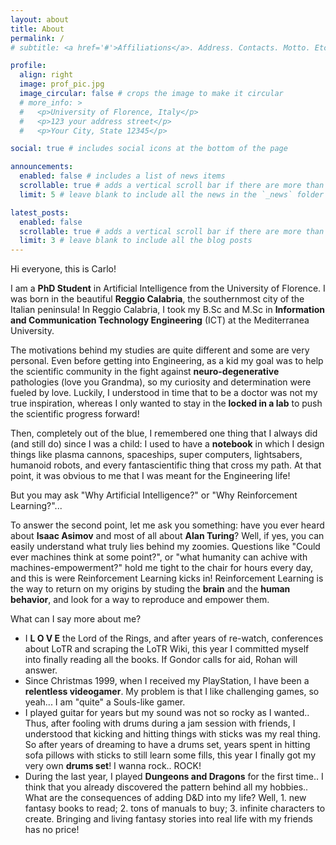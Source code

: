 ```yaml
---
layout: about
title: About
permalink: /
# subtitle: <a href='#'>Affiliations</a>. Address. Contacts. Motto. Etc.

profile:
  align: right
  image: prof_pic.jpg
  image_circular: false # crops the image to make it circular
  # more_info: >
  #   <p>University of Florence, Italy</p>
  #   <p>123 your address street</p>
  #   <p>Your City, State 12345</p>

social: true # includes social icons at the bottom of the page

announcements:
  enabled: false # includes a list of news items
  scrollable: true # adds a vertical scroll bar if there are more than 3 news items
  limit: 5 # leave blank to include all the news in the `_news` folder

latest_posts:
  enabled: false
  scrollable: true # adds a vertical scroll bar if there are more than 3 new posts items
  limit: 3 # leave blank to include all the blog posts
---
```


Hi everyone, this is Carlo!

I am a **PhD Student** in Artificial Intelligence from the University of Florence.
I was born in the beautiful **Reggio Calabria**, the southernmost city of the Italian peninsula!
In Reggio Calabria, I took my B.Sc and M.Sc in **Information and Communication Technology Engineering** (ICT) at the Mediterranea University. 
<!-- This path lead me through the foundations of Computer Science, Electronics and Physics to get a holistic understanding of what the information is and what we could do. -->
<!-- During the first year of M.Sc I took a course about **Artificial Intelligence**... and you can easily understand how things went after that! -->

The motivations behind my studies are quite different and some are very personal.
Even before getting into Engineering, as a kid my goal was to help the scientific community in the fight against **neuro-degenerative** pathologies (love you Grandma), so my curiosity and determination were fueled by love.
Luckily, I understood in time that to be a doctor was not my true inspiration, whereas I only wanted to stay in the **locked in a lab** to push the scientific progress forward!

Then, completely out of the blue, I remembered one thing that I always did (and still do) since I was a child: I used to have a **notebook** in which I design things like plasma cannons, spaceships, super computers, lightsabers, humanoid robots, and every fantascientific thing that cross my path. At that point, it was obvious to me that I was meant for the Engineering life!

But you may ask "Why Artificial Intelligence?" or "Why Reinforcement Learning?"...
<!-- AI, in general, is the perfect match across all my interests.
We can apply AI to almost every aspect of our life, and if there are some that still are not "**AI-ed**" we are working on how to do that! The idea that we may not even be at the beginning of the AI era gives me "zoomies" every time! -->
To answer the second point, let me ask you something: have you ever heard about **Isaac Asimov** and most of all about **Alan Turing**? Well, if yes, you can easily understand what truly lies behind my zoomies. Questions like "Could ever machines think at some point?", or "what humanity can achive with machines-empowerment?" hold me tight to the chair for hours every day, and this is were Reinforcement Learning kicks in!
Reinforcement Learning is the way to return on my origins by studing the **brain** and the **human behavior**, and look for a way to reproduce and empower them.
  <!-- , in general, to add a little brick into the history of mankind.
It has been demonstrated as one of the most complex learning processes but also one of the most powerful!
Humans and animals are guided by Reinforcement Learning even though we still do not know what is the true **Reward Function**... -->

What can I say more about me?
- I **L O V E** the Lord of the Rings, and after years of re-watch, conferences about LoTR and scraping the LoTR Wiki, this year I committed myself into finally reading all the books. If Gondor calls for aid, Rohan will answer.
- Since Christmas 1999, when I received my PlayStation, I have been a **relentless videogamer**. My problem is that I like challenging games, so yeah... I am "quite" a Souls-like gamer.
- I played guitar for years but my sound was not so rocky as I wanted.. Thus, after fooling with drums during a jam session with friends, I understood that kicking and hitting things with sticks was my real thing. So after years of dreaming to have a drums set, years spent in hitting sofa pillows with sticks to still learn some fills, this year I finally got my very own **drums set**! I wanna rock.. ROCK!
- During the last year, I played **Dungeons and Dragons** for the first time.. I think that you already discovered the pattern behind all my hobbies.. What are the consequences of adding D&D into my life? Well, 1. new fantasy books to read; 2. tons of manuals to buy; 3. infinite characters to create. Bringing and living fantasy stories into real life with my friends has no price!








